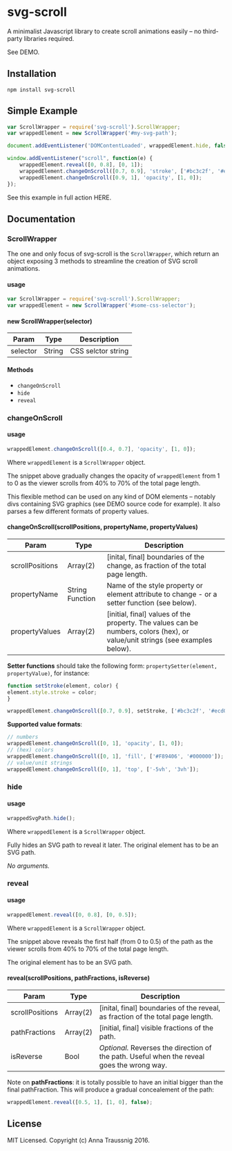 svg-scroll
==========

A minimalist Javascript library to create scroll animations easily – no third-party libraries required. 

See DEMO. 

## Installation

```
npm install svg-scroll
```

## Simple Example

```javascript
var ScrollWrapper = require('svg-scroll').ScrollWrapper;
var wrappedElement = new ScrollWrapper('#my-svg-path');

document.addEventListener('DOMContentLoaded', wrappedElement.hide, false);

window.addEventListener("scroll", function(e) {
    wrappedElement.reveal([0, 0.8], [0, 1]);
    wrappedElement.changeOnScroll([0.7, 0.9], 'stroke', ['#bc3c2f', '#ecd093']);
    wrappedElement.changeOnScroll([0.9, 1], 'opacity', [1, 0]);
});
```
See this example in full action HERE.

## Documentation

### ScrollWrapper

The one and only focus of svg-scroll is the `ScrollWrapper`, which return an object exposing 3 methods to streamline the creation of SVG scroll animations.

#### usage

```javascript
var ScrollWrapper = require('svg-scroll').ScrollWrapper;
var wrappedElement = new ScrollWrapper('#some-css-selector');
```
#### new ScrollWrapper(selector)

| Param   |      Type      |  Description |
|----------|:-------------:|--------------|
| selector |  String | CSS selctor string |

#### Methods

+ `changeOnScroll`
+ `hide`
+ `reveal` 

### changeOnScroll

#### usage

```javascript
wrappedElement.changeOnScroll([0.4, 0.7], 'opacity', [1, 0]);
```

Where `wrappedElement` is a `ScrollWrapper` object. 

The snippet above gradually changes the opacity of `wrappedElement` from 1 to 0 as the viewer scrolls from 40% to 70% of the total page length.

This flexible method can be used on any kind of DOM elements – notably divs containing SVG graphics (see DEMO source code for example). It also parses a few different formats of property values.

#### changeOnScroll(scrollPositions, propertyName, propertyValues)

| Param   |      Type      |  Description |
|---------|----------------|--------------|
| scrollPositions |  Array(2) | [inital, final] boundaries of the change, as fraction of the total page length.| 
| propertyName |  String  Function  | Name of the style property or element attribute to change - or a setter function (see below).|
| propertyValues |  Array(2)  | [initial, final] values of the property. The values can be numbers, colors (hex), or value/unit strings (see examples below).  |

**Setter functions** should take the following form: 
`propertySetter(element, propertyValue)`, for instance: 

```javascript
function setStroke(element, color) {
element.style.stroke = color;
}

wrappedElement.changeOnScroll([0.7, 0.9], setStroke, ['#bc3c2f', '#ecd093']);
```

**Supported value formats**:

```javascript
// numbers
wrappedElement.changeOnScroll([0, 1], 'opacity', [1, 0]);
// (hex) colors
wrappedElement.changeOnScroll([0, 1], 'fill', ['#F89406', '#000000']);
// value/unit strings
wrappedElement.changeOnScroll([0, 1], 'top', ['-5vh', '3vh']);
```

### hide

#### usage

```javascript
wrappedSvgPath.hide();
```

Where `wrappedElement` is a `ScrollWrapper` object. 

Fully hides an SVG path to reveal it later. The original element has to be an SVG path.

*No arguments.*

### reveal

#### usage

```javascript
wrappedElement.reveal([0, 0.8], [0, 0.5]);
```

Where `wrappedElement` is a `ScrollWrapper` object.

The snippet above reveals the first half (from 0 to 0.5) of the path as the viewer scrolls from 40% to 70% of the total page length.

The original element has to be an SVG path.

#### reveal(scrollPositions, pathFractions, isReverse)

| Param   |      Type      |  Description |
|---------|----------------|--------------|
| scrollPositions |  Array(2) | [inital, final] boundaries of the reveal, as fraction of the total page length.| 
| pathFractions |  Array(2)  | [initial, final] visible fractions of the path.  |
| isReverse | Bool  | *Optional.* Reverses the direction of the path. Useful when the reveal goes the wrong way. |

Note on **pathFractions**: it is totally possible to have an initial  bigger than the final pathFraction. This will produce a gradual concealement of the path:

```javascript
wrappedElement.reveal([0.5, 1], [1, 0], false);
```

## License

MIT Licensed. Copyright (c) Anna Traussnig 2016.